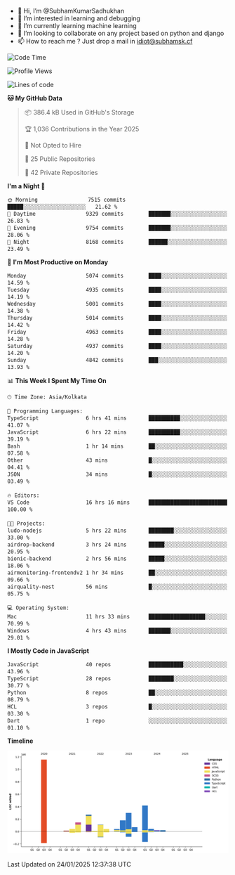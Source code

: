 - 👋 Hi, I’m @SubhamKumarSadhukhan
- 👀 I’m interested in learning and debugging
- 🌱 I’m currently learning machine learning
- 💞️ I’m looking to collaborate on any project based on python and django
- 📫 How to reach me ?
      Just drop a mail in idiot@subhamsk.cf

<!---
SubhamKumarSadhukhan/SubhamKumarSadhukhan is a ✨ special ✨ repository because its `README.md` (this file) appears on your GitHub profile.
You can click the Preview link to take a look at your changes.
--->


<!--START_SECTION:waka-->
![Code Time](http://img.shields.io/badge/Code%20Time-2%2C729%20hrs%2015%20mins-blue)

![Profile Views](http://img.shields.io/badge/Profile%20Views-0-blue)

![Lines of code](https://img.shields.io/badge/From%20Hello%20World%20I%27ve%20Written-2.8%20million%20lines%20of%20code-blue)

**🐱 My GitHub Data** 

> 📦 386.4 kB Used in GitHub's Storage 
 > 
> 🏆 1,036 Contributions in the Year 2025
 > 
> 🚫 Not Opted to Hire
 > 
> 📜 25 Public Repositories 
 > 
> 🔑 42 Private Repositories 
 > 
**I'm a Night 🦉** 

```text
🌞 Morning                7515 commits        █████░░░░░░░░░░░░░░░░░░░░   21.62 % 
🌆 Daytime                9329 commits        ███████░░░░░░░░░░░░░░░░░░   26.83 % 
🌃 Evening                9754 commits        ███████░░░░░░░░░░░░░░░░░░   28.06 % 
🌙 Night                  8168 commits        ██████░░░░░░░░░░░░░░░░░░░   23.49 % 
```
📅 **I'm Most Productive on Monday** 

```text
Monday                   5074 commits        ████░░░░░░░░░░░░░░░░░░░░░   14.59 % 
Tuesday                  4935 commits        ████░░░░░░░░░░░░░░░░░░░░░   14.19 % 
Wednesday                5001 commits        ████░░░░░░░░░░░░░░░░░░░░░   14.38 % 
Thursday                 5014 commits        ████░░░░░░░░░░░░░░░░░░░░░   14.42 % 
Friday                   4963 commits        ████░░░░░░░░░░░░░░░░░░░░░   14.28 % 
Saturday                 4937 commits        ████░░░░░░░░░░░░░░░░░░░░░   14.20 % 
Sunday                   4842 commits        ███░░░░░░░░░░░░░░░░░░░░░░   13.93 % 
```


📊 **This Week I Spent My Time On** 

```text
🕑︎ Time Zone: Asia/Kolkata

💬 Programming Languages: 
TypeScript               6 hrs 41 mins       ██████████░░░░░░░░░░░░░░░   41.07 % 
JavaScript               6 hrs 22 mins       ██████████░░░░░░░░░░░░░░░   39.19 % 
Bash                     1 hr 14 mins        ██░░░░░░░░░░░░░░░░░░░░░░░   07.58 % 
Other                    43 mins             █░░░░░░░░░░░░░░░░░░░░░░░░   04.41 % 
JSON                     34 mins             █░░░░░░░░░░░░░░░░░░░░░░░░   03.49 % 

🔥 Editors: 
VS Code                  16 hrs 16 mins      █████████████████████████   100.00 % 

🐱‍💻 Projects: 
ludo-nodejs              5 hrs 22 mins       ████████░░░░░░░░░░░░░░░░░   33.00 % 
airdrop-backend          3 hrs 24 mins       █████░░░░░░░░░░░░░░░░░░░░   20.95 % 
bionic-backend           2 hrs 56 mins       █████░░░░░░░░░░░░░░░░░░░░   18.06 % 
airmonitoring-frontendv2 1 hr 34 mins        ██░░░░░░░░░░░░░░░░░░░░░░░   09.66 % 
airquality-nest          56 mins             █░░░░░░░░░░░░░░░░░░░░░░░░   05.75 % 

💻 Operating System: 
Mac                      11 hrs 33 mins      ██████████████████░░░░░░░   70.99 % 
Windows                  4 hrs 43 mins       ███████░░░░░░░░░░░░░░░░░░   29.01 % 
```

**I Mostly Code in JavaScript** 

```text
JavaScript               40 repos            ███████████░░░░░░░░░░░░░░   43.96 % 
TypeScript               28 repos            ████████░░░░░░░░░░░░░░░░░   30.77 % 
Python                   8 repos             ██░░░░░░░░░░░░░░░░░░░░░░░   08.79 % 
HCL                      3 repos             █░░░░░░░░░░░░░░░░░░░░░░░░   03.30 % 
Dart                     1 repo              ░░░░░░░░░░░░░░░░░░░░░░░░░   01.10 % 
```



**Timeline**

![Lines of Code chart](https://raw.githubusercontent.com/SubhamKumarSadhukhan/SubhamKumarSadhukhan/main/assets/bar_graph.png)


 Last Updated on 24/01/2025 12:37:38 UTC
<!--END_SECTION:waka-->
